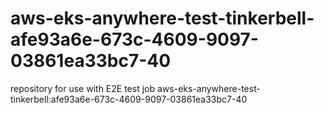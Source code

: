 # aws-eks-anywhere-test-tinkerbell-afe93a6e-673c-4609-9097-03861ea33bc7-40
repository for use with E2E test job aws-eks-anywhere-test-tinkerbell:afe93a6e-673c-4609-9097-03861ea33bc7-40
